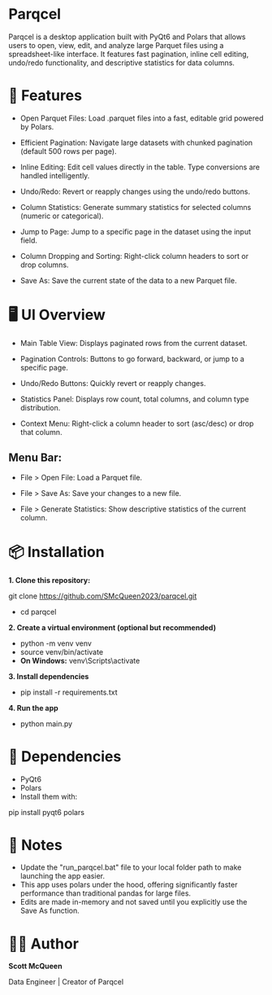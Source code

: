 # Parqcel
Parqcel is a desktop application built with PyQt6 and Polars that allows users to open, view, edit, and analyze large Parquet files using a spreadsheet-like interface. It features fast pagination, inline cell editing, undo/redo functionality, and descriptive statistics for data columns.

# 🚀 Features
- Open Parquet Files: Load .parquet files into a fast, editable grid powered by Polars.

- Efficient Pagination: Navigate large datasets with chunked pagination (default 500 rows per page).

- Inline Editing: Edit cell values directly in the table. Type conversions are handled intelligently.

- Undo/Redo: Revert or reapply changes using the undo/redo buttons.

- Column Statistics: Generate summary statistics for selected columns (numeric or categorical).

- Jump to Page: Jump to a specific page in the dataset using the input field.

- Column Dropping and Sorting: Right-click column headers to sort or drop columns.

- Save As: Save the current state of the data to a new Parquet file.

# 🖥️ UI Overview
- Main Table View: Displays paginated rows from the current dataset.

- Pagination Controls: Buttons to go forward, backward, or jump to a specific page.

- Undo/Redo Buttons: Quickly revert or reapply changes.

- Statistics Panel: Displays row count, total columns, and column type distribution.

- Context Menu: Right-click a column header to sort (asc/desc) or drop that column.

## Menu Bar:

- File > Open File: Load a Parquet file.

- File > Save As: Save your changes to a new file.

- File > Generate Statistics: Show descriptive statistics of the current column.

# 📦 Installation

**1. Clone this repository:**

git clone https://github.com/SMcQueen2023/parqcel.git
- cd parqcel

**2. Create a virtual environment (optional but recommended)**

- python -m venv venv
- source venv/bin/activate
- **On Windows:** venv\Scripts\activate

**3. Install dependencies**

- pip install -r requirements.txt

**4. Run the app**

- python main.py

# 🧩 Dependencies
- PyQt6
- Polars
- Install them with:
  
pip install pyqt6 polars

# 📝 Notes
- Update the "run_parqcel.bat" file to your local folder path to make launching the app easier.
- This app uses polars under the hood, offering significantly faster performance than traditional pandas for large files.
- Edits are made in-memory and not saved until you explicitly use the Save As function.

# 🧑‍💻 Author
**Scott McQueen**

Data Engineer | Creator of Parqcel
